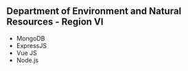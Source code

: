 ## Department of Environment and Natural Resources - Region VI
* MongoDB
* ExpressJS
* Vue JS
* Node.js
